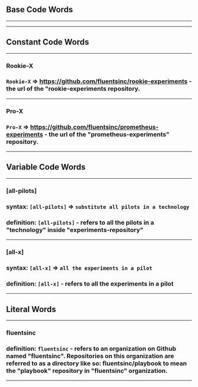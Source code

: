 ## **Base Code Words** 
___
___

## **Constant Code Words**

___

### **Rookie-X**
### `Rookie-X` => https://github.com/fluentsinc/rookie-experiments - the url of the "rookie-experiments repository. 

___

### **Pro-X**
### `Pro-X` => https://github.com/fluentsinc/prometheus-experiments - the url of the "prometheus-experiments" repository. 

___

## **Variable Code Words**
___

### **[all-pilots]**
### **syntax:** `[all-pilots]` => `substitute all pilots in a technology`
### **definition:** `[all-pilots]` - refers to all the pilots in a "technology" inside "experiments-repository"

___

### **[all-x]**
### **syntax:** `[all-x]` => `all the experiments in a pilot`
### **definition:** `[all-x]` - refers to all the experiments in a pilot 

___

## **Literal Words**

___

### **fluentsinc**
### **definition:** `fluentsinc` - refers to an organization on Github named "fluentsinc". Repositories on this organization are referred to as a directory like so: **fluentsinc/playbook** to mean the "playbook" repository in "fluentsinc" organization.

___








